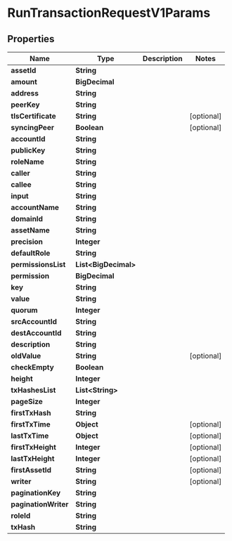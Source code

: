 

# RunTransactionRequestV1Params


## Properties

| Name | Type | Description | Notes |
|------------ | ------------- | ------------- | -------------|
|**assetId** | **String** |  |  |
|**amount** | **BigDecimal** |  |  |
|**address** | **String** |  |  |
|**peerKey** | **String** |  |  |
|**tlsCertificate** | **String** |  |  [optional] |
|**syncingPeer** | **Boolean** |  |  [optional] |
|**accountId** | **String** |  |  |
|**publicKey** | **String** |  |  |
|**roleName** | **String** |  |  |
|**caller** | **String** |  |  |
|**callee** | **String** |  |  |
|**input** | **String** |  |  |
|**accountName** | **String** |  |  |
|**domainId** | **String** |  |  |
|**assetName** | **String** |  |  |
|**precision** | **Integer** |  |  |
|**defaultRole** | **String** |  |  |
|**permissionsList** | **List&lt;BigDecimal&gt;** |  |  |
|**permission** | **BigDecimal** |  |  |
|**key** | **String** |  |  |
|**value** | **String** |  |  |
|**quorum** | **Integer** |  |  |
|**srcAccountId** | **String** |  |  |
|**destAccountId** | **String** |  |  |
|**description** | **String** |  |  |
|**oldValue** | **String** |  |  [optional] |
|**checkEmpty** | **Boolean** |  |  |
|**height** | **Integer** |  |  |
|**txHashesList** | **List&lt;String&gt;** |  |  |
|**pageSize** | **Integer** |  |  |
|**firstTxHash** | **String** |  |  |
|**firstTxTime** | **Object** |  |  [optional] |
|**lastTxTime** | **Object** |  |  [optional] |
|**firstTxHeight** | **Integer** |  |  [optional] |
|**lastTxHeight** | **Integer** |  |  [optional] |
|**firstAssetId** | **String** |  |  [optional] |
|**writer** | **String** |  |  [optional] |
|**paginationKey** | **String** |  |  |
|**paginationWriter** | **String** |  |  |
|**roleId** | **String** |  |  |
|**txHash** | **String** |  |  |



